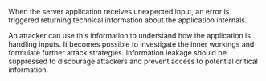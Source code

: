 When the server application receives unexpected input, an error is triggered returning technical information about the
application internals.

An attacker can use this information to understand how the application is handling inputs. It becomes possible to
investigate the inner workings and formulate further attack strategies. Information leakage should be suppressed to
discourage attackers and prevent access to potential critical information.